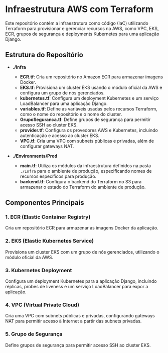 # Infraestrutura AWS com Terraform

Este repositório contém a infraestrutura como código (IaC) utilizando Terraform para provisionar e gerenciar recursos na AWS, como VPC, EKS, ECR, grupos de segurança e deployments Kubernetes para uma aplicação Django.

## Estrutura do Repositório

- **./Infra**
  - **ECR.tf**: Cria um repositório no Amazon ECR para armazenar imagens Docker.
  - **EKS.tf**: Provisiona um cluster EKS usando o módulo oficial da AWS e configura um grupo de nós gerenciados.
  - **kubernetes.tf**: Configura um deployment Kubernetes e um serviço LoadBalancer para uma aplicação Django.
  - **variables.tf**: Define as variáveis usadas pelos recursos Terraform, como o nome do repositório e o nome do cluster.
  - **GrupoSeguranca.tf**: Define grupos de segurança para permitir acesso SSH ao cluster EKS.
  - **provider.tf**: Configura os provedores AWS e Kubernetes, incluindo autenticação e acesso ao cluster EKS.
  - **VPC.tf**: Cria uma VPC com subnets públicas e privadas, além de configurar gateways NAT.

- **./Environments/Prod**
  - **main.tf**: Utiliza os módulos da infraestrutura definidos na pasta `./Infra` para o ambiente de produção, especificando nomes de recursos específicos para produção.
  - **backend.tf**: Configura o backend do Terraform no S3 para armazenar o estado do Terraform do ambiente de produção.

## Componentes Principais

### 1. ECR (Elastic Container Registry)
Cria um repositório ECR para armazenar as imagens Docker da aplicação.

### 2. EKS (Elastic Kubernetes Service)
Provisiona um cluster EKS com um grupo de nós gerenciados, utilizando o módulo oficial da AWS.

### 3. Kubernetes Deployment
Configura um deployment Kubernetes para a aplicação Django, incluindo réplicas, probes de liveness e um serviço LoadBalancer para expor a aplicação.

### 4. VPC (Virtual Private Cloud)
Cria uma VPC com subnets públicas e privadas, configurando gateways NAT para permitir acesso à Internet a partir das subnets privadas.

### 5. Grupo de Segurança
Define grupos de segurança para permitir acesso SSH ao cluster EKS.